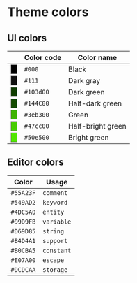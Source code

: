 # Theme colors

## UI colors

|                                                                                      | Color code | Color name        |
| ------------------------------------------------------------------------------------ | ---------- | ----------------- |
| <span style="background: #000; border: 1px solid gray;">&nbsp;&nbsp;&nbsp;</span>    | `#000`     | Black             |
| <span style="background: #111; border: 1px solid gray;">&nbsp;&nbsp;&nbsp;</span>    | `#111`     | Dark gray         |
| <span style="background: #103d00; border: 1px solid gray;">&nbsp;&nbsp;&nbsp;</span> | `#103d00`  | Dark green        |
| <span style="background: #144C00; border: 1px solid gray;">&nbsp;&nbsp;&nbsp;</span> | `#144C00`  | Half-dark green   |
| <span style="background: #3eb300; border: 1px solid gray;">&nbsp;&nbsp;&nbsp;</span> | `#3eb300`  | Green             |
| <span style="background: #47cc00; border: 1px solid gray;">&nbsp;&nbsp;&nbsp;</span> | `#47cc00`  | Half-bright green |
| <span style="background: #50e500; border: 1px solid gray;">&nbsp;&nbsp;&nbsp;</span> | `#50e500`  | Bright green      |

## Editor colors

| Color     | Usage      |
| --------- | ---------- |
| `#55A23F` | `comment`  |
| `#549AD2` | `keyword`  |
| `#4DC5A0` | `entity`   |
| `#99D9FB` | `variable` |
| `#D69D85` | `string`   |
| `#B4D4A1` | `support`  |
| `#B0CBA5` | `constant` |
| `#E07A00` | `escape`   |
| `#DCDCAA` | `storage`  |

